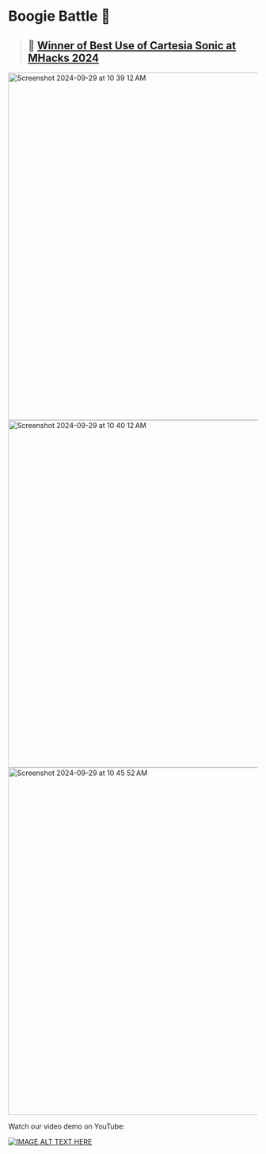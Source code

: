 # Boogie Battle 🕺

> ## 🏅 [Winner of Best Use of Cartesia Sonic at MHacks 2024](https://devpost.com/software/boogie-battle)


<img width="700" alt="Screenshot 2024-09-29 at 10 39 12 AM" src="https://github.com/user-attachments/assets/3de4b622-6dba-4a86-93ce-76912802d53b">
<img width="700" alt="Screenshot 2024-09-29 at 10 40 12 AM" src="https://github.com/user-attachments/assets/b111fa26-8ab5-435c-af7a-b900a38d4c2f">
<img width="700" alt="Screenshot 2024-09-29 at 10 45 52 AM" src="https://github.com/user-attachments/assets/b6c40ec4-be9e-4401-b467-9963ffb172ac">

Watch our video demo on YouTube:

[![IMAGE ALT TEXT HERE](https://img.youtube.com/vi/Jslk5cH8ezo/0.jpg)](https://www.youtube.com/watch?v=Jslk5cH8ezo)

